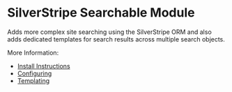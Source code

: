 # SilverStripe Searchable Module

Adds more complex site searching using the SilverStripe ORM and also 
adds dedicated templates for search results across multiple search 
objects.

More Information:

* [Install Instructions](installation.md)
* [Configuring](configuration.md)
* [Templating](templates.md)